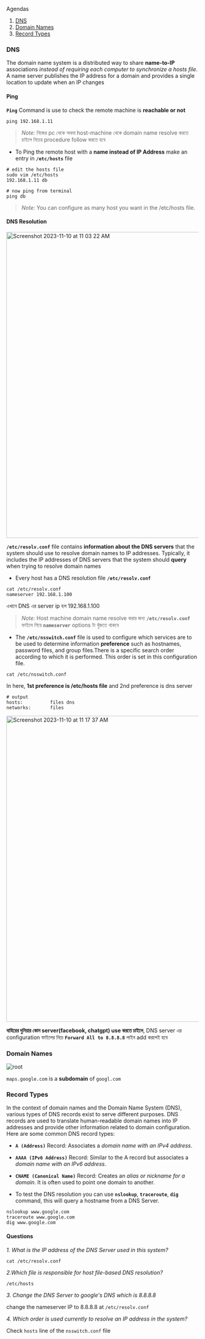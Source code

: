 
Agendas

1. [DNS](#dns)
2. [Domain Names](#domain-names)
3. [Record Types](#record-types)



### DNS

The domain name system is a distributed way to share **name-to-IP** associations _instead of requiring each computer to synchronize a hosts file_. A name server publishes the IP address for a domain and provides a single location to update when an IP changes

#### Ping

**`Ping`** Command is use to check the remote machine is **reachable or not**

```shell
ping 192.168.1.11
```

> _Note:_ নিজের pc থেকে অথবা host-machine থেকে domain name resolve করতে চাইলে নিচের procedure follow করতে হবে 

- To Ping the remote host with a **name instead of IP Address** make an entry in **`/etc/hosts`** file


```shell
# edit the hosts file
sudo vim /etc/hosts
192.168.1.11 db

# now ping from terminal
ping db
```

> _Note:_ You can configure as many host you want in the /etc/hosts file.


#### DNS Resolution

<img width="800" alt="Screenshot 2023-11-10 at 11 03 22 AM" src="https://github.com/Mohsem35/CKA-Certification/assets/58659448/6a7fd81e-9a55-447c-b00c-8d2c4fa4b837">

**`/etc/resolv.conf`** file contains **information about the DNS servers** that the system should use to resolve domain names to IP addresses. Typically, it includes the IP addresses of DNS servers that the system should **query** when trying to resolve domain names


- Every host has a DNS resolution file **`/etc/resolv.conf`**

```shell
cat /etc/resolv.conf
nameserver 192.168.1.100    
```

এখানে DNS এর server ip হল 192.168.1.100

> _Note:_ Host machine domain name resolve করার জন্য **`/etc/resolv.conf`** ফাইলে গিয়ে **`nameserver`** options টা খুঁজতে থাকবে 


- The **`/etc/nsswitch.conf`** file is used to configure which services are to be used to determine information **preference** such as hostnames, password files, and group files.There is a specific search order according to which it is performed. This order is set in this configuration file.


```
cat /etc/nsswitch.conf
```
In  here, **1st preference is /etc/hosts file** and 2nd preference is dns server

```shell
# output
hosts:          files dns
networks:       files
```

<img width="800" alt="Screenshot 2023-11-10 at 11 17 37 AM" src="https://github.com/Mohsem35/CKA-Certification/assets/58659448/050abd80-7bb9-4683-837e-7168a8f14e4a">

**বাহিরের দুনিয়ার কোন server(facebook, chatgpt) use করতে চাইলে**, DNS server এর configuration ফাইলের নিচে **`Forward All to 8.8.8.8`** লাইন add করলেই হবে 


### Domain Names 

![root](https://github.com/Mohsem35/CKA-Certification/assets/58659448/ece1aabb-e23d-40b0-9e2f-9dd92d554167)

`maps.google.com` is a **subdomain** of `googl.com` 

### Record Types

In the context of domain names and the Domain Name System (DNS), various types of DNS records exist to serve different purposes. DNS records are used to translate human-readable domain names into IP addresses and provide other information related to domain configuration. Here are some common DNS record types:


- **`A (Address)`** Record: Associates a _domain name with an IPv4 address_.

- **`AAAA (IPv6 Address)`** Record: Similar to the A record but associates a _domain name with an IPv6 address_.
- **`CNAME (Canonical Name)`** Record: Creates an _alias or nickname for a domain_. It is often used to point one domain to another.


- To test the DNS resolution you can use **`nslookup`**, **`traceroute`**, **`dig`** command, this will query a hostname from a DNS Server.

```shell
nslookup www.google.com
traceroute www.google.com
dig www.google.com
```



#### Questions

_1. What is the IP address of the DNS Server used in this system?_

`cat /etc/resolv.conf`

_2.Which file is responsible for host file-based DNS resolution?_

`/etc/hosts`

_3. Change the DNS Server to google's DNS which is 8.8.8.8_

change the nameserver IP to 8.8.8.8 at `/etc/resolv.conf`

_4. Which order is used currently to resolve an IP address in the system?_

Check `hosts` line of the `nsswitch.conf` file 